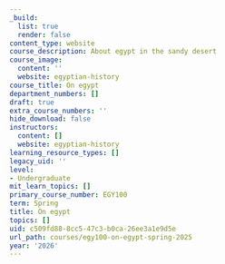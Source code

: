 ```yaml
---
_build:
  list: true
  render: false
content_type: website
course_description: About egypt in the sandy desert
course_image:
  content: ''
  website: egyptian-history
course_title: On egypt
department_numbers: []
draft: true
extra_course_numbers: ''
hide_download: false
instructors:
  content: []
  website: egyptian-history
learning_resource_types: []
legacy_uid: ''
level:
- Undergraduate
mit_learn_topics: []
primary_course_number: EGY100
term: Spring
title: On egypt
topics: []
uid: c509fd88-8cc5-47c3-b0ca-26ee3a1e9d5e
url_path: courses/egy100-on-egypt-spring-2025
year: '2026'
---
```

